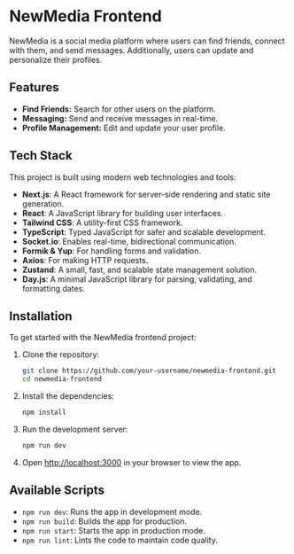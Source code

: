 # NewMedia Frontend

NewMedia is a social media platform where users can find friends, connect with them, and send messages. Additionally, users can update and personalize their profiles.

## Features

- **Find Friends:** Search for other users on the platform.
- **Messaging:** Send and receive messages in real-time.
- **Profile Management:** Edit and update your user profile.

## Tech Stack

This project is built using modern web technologies and tools:

- **Next.js**: A React framework for server-side rendering and static site generation.
- **React**: A JavaScript library for building user interfaces.
- **Tailwind CSS**: A utility-first CSS framework.
- **TypeScript**: Typed JavaScript for safer and scalable development.
- **Socket.io**: Enables real-time, bidirectional communication.
- **Formik & Yup**: For handling forms and validation.
- **Axios**: For making HTTP requests.
- **Zustand**: A small, fast, and scalable state management solution.
- **Day.js**: A minimal JavaScript library for parsing, validating, and formatting dates.

## Installation

To get started with the NewMedia frontend project:

1. Clone the repository:
    ```bash
    git clone https://github.com/your-username/newmedia-frontend.git
    cd newmedia-frontend
    ```

2. Install the dependencies:
    ```bash
    npm install
    ```

3. Run the development server:
    ```bash
    npm run dev
    ```

4. Open [http://localhost:3000](http://localhost:3000) in your browser to view the app.

## Available Scripts

- `npm run dev`: Runs the app in development mode.
- `npm run build`: Builds the app for production.
- `npm run start`: Starts the app in production mode.
- `npm run lint`: Lints the code to maintain code quality.




